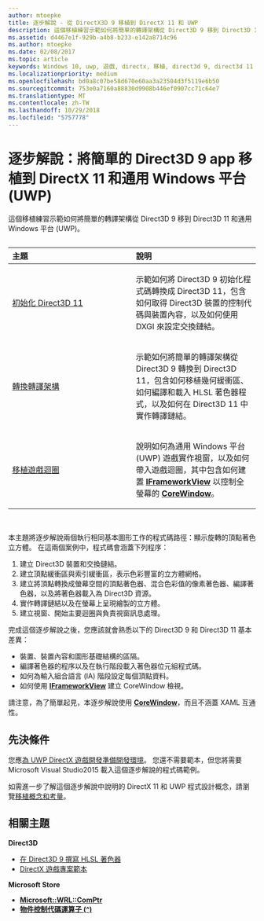 ```yaml
---
author: mtoepke
title: 逐步解說 - 從 DirectX3D 9 移植到 DirectX 11 和 UWP
description: 這個移植練習示範如何將簡單的轉譯架構從 Direct3D 9 移到 Direct3D 11 和通用 Windows 平台 (UWP)。
ms.assetid: d4467e1f-929b-a4b8-b233-e142a8714c96
ms.author: mtoepke
ms.date: 02/08/2017
ms.topic: article
keywords: Windows 10, uwp, 遊戲, directx, 移植, direct3d 9, direct3d 11
ms.localizationpriority: medium
ms.openlocfilehash: bd0a8c07be58d670e60aa3a23504d3f5119e6b50
ms.sourcegitcommit: 753e0a7160a88830d9908b446ef0907cc71c64e7
ms.translationtype: MT
ms.contentlocale: zh-TW
ms.lasthandoff: 10/29/2018
ms.locfileid: "5757778"
---
```

# <a name="walkthrough-port-a-simple-direct3d-9-app-to-directx-11-and-universal-windows-platform-uwp"></a>逐步解說：將簡單的 Direct3D 9 app 移植到 DirectX 11 和通用 Windows 平台 (UWP)



這個移植練習示範如何將簡單的轉譯架構從 Direct3D 9 移到 Direct3D 11 和通用 Windows 平台 (UWP)。
## 
<table>
<colgroup>
<col width="50%" />
<col width="50%" />
</colgroup>
<thead>
<tr class="header">
<th align="left">主題</th>
<th align="left">說明</th>
</tr>
</thead>
<tbody>
<tr class="odd">
<td align="left"><p><a href="simple-port-from-direct3d-9-to-11-1-part-1--initializing-direct3d.md">初始化 Direct3D 11</a></p></td>
<td align="left"><p>示範如何將 Direct3D 9 初始化程式碼轉換成 Direct3D 11，包含如何取得 Direct3D 裝置的控制代碼與裝置內容，以及如何使用 DXGI 來設定交換鏈結。</p></td>
</tr>
<tr class="even">
<td align="left"><p><a href="simple-port-from-direct3d-9-to-11-1-part-2--rendering.md">轉換轉譯架構</a></p></td>
<td align="left"><p>示範如何將簡單的轉譯架構從 Direct3D 9 轉換到 Direct3D 11，包含如何移植幾何緩衝區、如何編譯和載入 HLSL 著色器程式，以及如何在 Direct3D 11 中實作轉譯鏈結。</p></td>
</tr>
<tr class="odd">
<td align="left"><p><a href="simple-port-from-direct3d-9-to-11-1-part-3--viewport-and-game-loop.md">移植遊戲迴圈</a></p></td>
<td align="left"><p>說明如何為通用 Windows 平台 (UWP) 遊戲實作視窗，以及如何帶入遊戲迴圈，其中包含如何建置 <a href="https://msdn.microsoft.com/library/windows/apps/hh700478"><strong>IFrameworkView</strong></a> 以控制全螢幕的 <a href="https://msdn.microsoft.com/library/windows/apps/br208225"><strong>CoreWindow</strong></a>。</p></td>
</tr>
</tbody>
</table>

 

本主題將逐步解說兩個執行相同基本圖形工作的程式碼路徑：顯示旋轉的頂點著色立方體。 在這兩個案例中，程式碼會涵蓋下列程序：

1.  建立 Direct3D 裝置和交換鏈結。
2.  建立頂點緩衝區與索引緩衝區，表示色彩豐富的立方體網格。
3.  建立將頂點轉換成螢幕空間的頂點著色器、混合色彩值的像素著色器、編譯著色器，以及將著色器載入為 Direct3D 資源。
4.  實作轉譯鏈結以及在螢幕上呈現繪製的立方體。
5.  建立視窗、開始主要迴圈與負責視窗訊息處理。

完成這個逐步解說之後，您應該就會熟悉以下的 Direct3D 9 和 Direct3D 11 基本差異：

-   裝置、裝置內容和圖形基礎結構的區隔。
-   編譯著色器的程序以及在執行階段載入著色器位元組程式碼。
-   如何為輸入組合語言 (IA) 階段設定每個頂點資料。
-   如何使用 [**IFrameworkView**](https://msdn.microsoft.com/library/windows/apps/hh700478) 建立 CoreWindow 檢視。

請注意，為了簡單起見，本逐步解說使用 [**CoreWindow**](https://msdn.microsoft.com/library/windows/apps/br208225)，而且不涵蓋 XAML 互通性。

## <a name="prerequisites"></a>先決條件


您應[為 UWP DirectX 遊戲開發準備開發環境](prepare-your-dev-environment-for-windows-store-directx-game-development.md)。 您還不需要範本，但您將需要 Microsoft Visual Studio2015 載入這個逐步解說的程式碼範例。

如需進一步了解這個逐步解說中說明的 DirectX 11 和 UWP 程式設計概念，請瀏覽[移植概念和考量](porting-considerations.md)。

## <a name="related-topics"></a>相關主題

**Direct3D**

* [在 Direct3D 9 撰寫 HLSL 著色器](https://msdn.microsoft.com/library/windows/desktop/bb944006)
* [DirectX 遊戲專案範本](user-interface.md)

**Microsoft Store**

* [**Microsoft::WRL::ComPtr**](https://msdn.microsoft.com/library/windows/apps/br244983.aspx)
* [**物件控制代碼運算子 (^)**](https://msdn.microsoft.com/library/windows/apps/yk97tc08.aspx)

